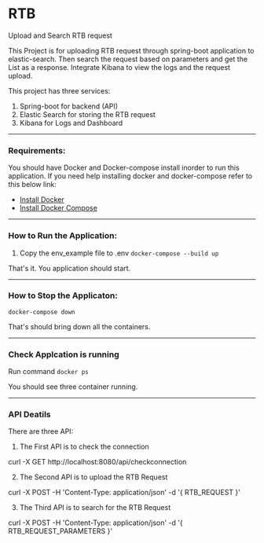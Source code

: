 # RTB

Upload and Search RTB request

This Project is for uploading RTB request through spring-boot application to elastic-search.
Then search the request based on parameters and get the List<RTBRequest> as a response.
Integrate Kibana to view the logs and the request upload.

This project has three services:
   1. Spring-boot for backend (API)
   2. Elastic Search for storing the RTB request
   3. Kibana for Logs and Dashboard

-----------------------------------------------------------

### Requirements:

You should have Docker and Docker-compose install inorder to run this application.
If you need help installing docker and docker-compose refer to this below link:

   * [Install Docker](https://docs.docker.com/engine/install/)
   * [Install Docker Compose](https://docs.docker.com/compose/install/)

-----------------------------------------------------------

### How to Run the Application:

1. Copy the env_example file to .env
`docker-compose --build up`

That's it. You application should start.

-----------------------------------------------------------
### How to Stop the Applicaton:

`docker-compose down`

That's should bring down all the containers.

-----------------------------------------------------------
### Check Applcation is running

Run command `docker ps`

You should see three container running.

-----------------------------------------------------------

### API Deatils 

There are three API:

1. The First API is to check the connection

curl -X GET http://localhost:8080/api/checkconnection

2. The Second API is to upload the RTB Request

curl -X POST -H 'Content-Type: application/json' -d '{ RTB_REQUEST }'

3. The Third API is to search for the RTB Request

curl -X POST -H 'Content-Type: application/json' -d '{ RTB_REQUEST_PARAMETERS }'




